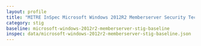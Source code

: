 ```yaml
---
layout: profile
title: "MITRE InSpec Microsoft Windows 2012R2 Memberserver Security Technical Implementation Guide Baseline"
category: stig
baseline: microsoft-windows-2012r2-memberserver-stig-baseline
inspec: data/microsoft-windows-2012r2-memberserver-stig-baseline.json
---
```

